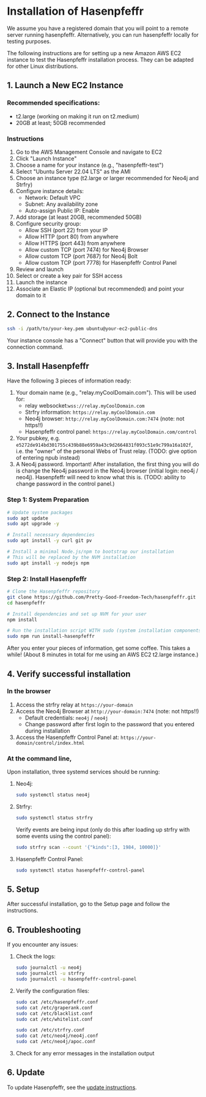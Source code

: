 # Installation of Hasenpfeffr

We assume you have a registered domain that you will point to a remote server running hasenpfeffr. Alternatively, you can run hasenpfeffr locally for testing purposes.

The following instructions are for setting up a new Amazon AWS EC2 instance to test the Hasenpfeffr installation process. They can be adapted for other Linux distributions.

## 1. Launch a New EC2 Instance

### Recommended specifications:

- t2.large (working on making it run on t2.medium)
- 20GB at least; 50GB recommended

### Instructions

1. Go to the AWS Management Console and navigate to EC2
2. Click "Launch Instance"
3. Choose a name for your instance (e.g., "hasenpfeffr-test")
4. Select "Ubuntu Server 22.04 LTS" as the AMI
5. Choose an instance type (t2.large or larger recommended for Neo4j and Strfry)
6. Configure instance details:
   - Network: Default VPC
   - Subnet: Any availability zone
   - Auto-assign Public IP: Enable
7. Add storage (at least 20GB, recommended 50GB)
8. Configure security group:
   - Allow SSH (port 22) from your IP
   - Allow HTTP (port 80) from anywhere
   - Allow HTTPS (port 443) from anywhere
   - Allow custom TCP (port 7474) for Neo4j Browser
   - Allow custom TCP (port 7687) for Neo4j Bolt
   - Allow custom TCP (port 7778) for Hasenpfeffr Control Panel
9. Review and launch
10. Select or create a key pair for SSH access
11. Launch the instance
12. Associate an Elastic IP (optional but recommended) and point your domain to it

## 2. Connect to the Instance

```bash
ssh -i /path/to/your-key.pem ubuntu@your-ec2-public-dns
```

Your instance console has a "Connect" button that will provide you with the connection command.

## 3. Install Hasenpfeffr

Have the following 3 pieces of information ready:

1. Your domain name (e.g., "relay.myCoolDomain.com"). This will be used for:
   - relay websocket:`wss://relay.myCoolDomain.com`
   - Strfry information: `https://relay.myCoolDomain.com`
   - Neo4j browser: `http://relay.myCoolDomain.com:7474` (note: not https!!)
   - Hasenpfeffr control panel: `https://relay.myCoolDomain.com/control`
2. Your pubkey, e.g. `e5272de914bd301755c439b88e6959a43c9d2664831f093c51e9c799a16a102f`, i.e. the "owner" of the personal Webs of Trust relay. (TODO: give option of entering npub instead)
3. A Neo4j password. Important! After installation, the first thing you will do is change the Neo4j password in the Neo4j browser (initial login: neo4j / neo4j). Hasenpfeffr will need to know what this is. (TODO: ability to change password in the control panel.)

### Step 1: System Preparation

```bash
# Update system packages
sudo apt update
sudo apt upgrade -y

# Install necessary dependencies
sudo apt install -y curl git pv

# Install a minimal Node.js/npm to bootstrap our installation
# This will be replaced by the NVM installation
sudo apt install -y nodejs npm
```

### Step 2: Install Hasenpfeffr

```bash
# Clone the Hasenpfeffr repository
git clone https://github.com/Pretty-Good-Freedom-Tech/hasenpfeffr.git
cd hasenpfeffr

# Install dependencies and set up NVM for your user
npm install

# Run the installation script WITH sudo (system installation components require root privileges)
sudo npm run install-hasenpfeffr
```

After you enter your pieces of information, get some coffee. This takes a while! (About 8 minutes in total for me using an AWS EC2 t2.large instance.)

## 4. Verify successful installation

### In the browser

1. Access the strfry relay at `https://your-domain`
2. Access the Neo4j Browser at `http://your-domain:7474` (note: not https!!)
   - Default credentials: `neo4j` / `neo4j`
   - Change password after first login to the password that you entered during installation
3. Access the Hasenpfeffr Control Panel at: `https://your-domain/control/index.html`

### At the command line, 

Upon installation, three systemd services should be running:

1. Neo4j:
   ```bash
   sudo systemctl status neo4j
   ```

2. Strfry:
   ```bash
   sudo systemctl status strfry
   ```

   Verify events are being input (only do this after loading up strfry with some events using the control panel):

   ```bash
   sudo strfry scan --count '{"kinds":[3, 1984, 10000]}'
   ```

3. Hasenpfeffr Control Panel:
   ```bash
   sudo systemctl status hasenpfeffr-control-panel
   ```

## 5. Setup

After successful installation, go to the Setup page and follow the instructions.

## 6. Troubleshooting

If you encounter any issues:

1. Check the logs:
   ```bash
   sudo journalctl -u neo4j
   sudo journalctl -u strfry
   sudo journalctl -u hasenpfeffr-control-panel
   ```

2. Verify the configuration files:
   ```bash
   sudo cat /etc/hasenpfeffr.conf
   sudo cat /etc/graperank.conf
   sudo cat /etc/blacklist.conf
   sudo cat /etc/whitelist.conf

   sudo cat /etc/strfry.conf
   sudo cat /etc/neo4j/neo4j.conf
   sudo cat /etc/neo4j/apoc.conf
   ```

3. Check for any error messages in the installation output

## 6. Update

To update Hasenpfeffr, see the [update instructions](docs/UPDATE_INSTRUCTIONS.md).


